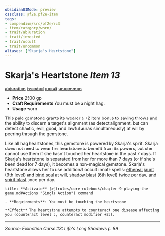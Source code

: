 ```yaml
---
obsidianUIMode: preview
cssclass: pf2e,pf2e-item
tags:
- compendium/src/pf2e/ec3
- item/category/worn/
- trait/abjuration
- trait/invested
- trait/occult
- trait/uncommon
aliases: ["Skarja's Heartstone"]
---
```

# Skarja's Heartstone *Item 13*  
[abjuration](rules/traits/abjuration.md "Abjuration School Trait")  [invested](rules/traits/invested.md "Invested Item Trait")  [occult](rules/traits/occult.md "Occult Tradition Trait")  [uncommon](rules/traits/uncommon.md "Uncommon Rarity Trait")  

- **Price** 2500 gp
- **Craft Requirements** You must be a night hag.
- **Usage** worn

This pale gemstone grants its wearer a +2 item bonus to saving throws and the ability to discern a target's alignment (as detect alignment, but can detect chaotic, evil, good, and lawful auras simultaneously) at will by peering through the gemstone.

Like all hag heartstones, this gemstone is powered by Skarja's spirit. Skarja does not need to wear her heartstone to benefit from its powers, but she cannot use them if she hasn't touched her heartstone in the past 7 days. If Skarja's heartstone is separated from her for more than 7 days (or if she's been dead for 7 days), it becomes a non-magical gemstone. Skarja's heartstone allows her to use additional occult innate spells: [ethereal jaunt](compendium/spells/ethereal-jaunt.md) (9th level) and [bind soul](compendium/spells/bind-soul.md) at will, [shadow blast](compendium/spells/shadow-blast.md) (6th level) twice per day, and [spirit blast](compendium/spells/spirit-blast.md) once per day.

```ad-embed-ability
title: **Activate** [>](rules/core-rulebook/chapter-9-playing-the-game.md#Actions "Single Action") command

- **Requirements**: You must be touching the heartstone

**Effect** The heartstone attempts to counteract one disease affecting you (counteract level 7, counteract modifier +23).
```


---
*Source: Extinction Curse #3: Life's Long Shadows p. 89*